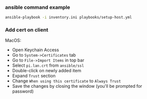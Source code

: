 ### ansible command example
```bash
ansible-playbook -i inventory.ini playbooks/setup-host.yml
```

### Add cert on client

MacOS:

- Open Keychain Access
- Go to `System->Certificates` tab
- Go to `File->Import Items` in top bar
- Select `pi.lan.crt` from `ansible/ssl`
- Double-click on newly added item
- Expand `Trust` section
- Change `When using this certificate` to `Always Trust`
- Save the changes by closing the window (you'll be prompted for password)
